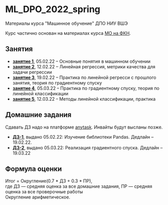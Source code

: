 # ML_DPO_2022_spring
 Материалы курса "Машинное обучение" ДПО НИУ ВШЭ
 
 Курс частично основан на материалах курса [МО на ФКН](https://github.com/esokolov/ml-course-hse).
 
## Занятия

* [__занятие 1__](https://github.com/AnastasiyaMax/ML_DPO_2022_spring/tree/main/week1), 05.02.22 – Основные понятия в машинном обучении
* [__занятие 2__](https://github.com/AnastasiyaMax/ML_DPO_2022_spring/tree/main/week2_linreg), 12.02.22 – Линейная регрессия, метрики качества для задачи регрессии
* [__занятие 3__](https://github.com/AnastasiyaMax/ML_DPO_2022_spring/tree/main/week3_grad_descent_theory), 19.02.22 – Практика по линейной регресси с прошлого занятия, теория по градиентному спуску
* [__занятие 4__](https://github.com/AnastasiyaMax/ML_DPO_2022_spring/tree/main/week4_grad_descent_practice-lin_class), 05.03.22 – Практика по градиентному спуску, теория по линейной классификации
* [__занятие 5__](https://github.com/AnastasiyaMax/ML_DPO_2022_spring/tree/main/week5_lin-class), 12.03.22 – Методы линейной классификации, практика

## Домашние задания

Сдавать ДЗ надо на платформе [anytask](http://anytask.org/). Инвайты будут высланы позже.

* [__ДЗ-1__](https://github.com/AnastasiyaMax/ML_DPO_2022_spring/tree/main/hw/hw1_pandas), выдано 05.02.22: Изучение библиотеки Pandas. Дедлайн – 19.02.22.
* [__ДЗ-2__](https://github.com/AnastasiyaMax/ML_DPO_2022_spring/blob/main/hw/hw2_linreg_grad/HW-02.ipynb), выдано 05.03.22: Реализация градиентного спуска. Дедлайн – 19.03.22
 
## Формула оценки

Итог = Округление(0.7 * ДЗ + 0.3 * ПР), \
где ДЗ — средняя оценка за все домашние задания, ПР — средняя оценка за все проверочные работы \
Округление арифметическое.
